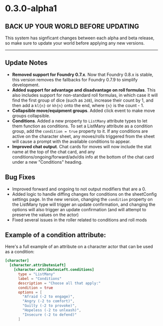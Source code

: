 # 0.3.0-alpha1

## BACK UP YOUR WORLD BEFORE UPDATING

This system has signficant changes between each alpha and beta release, so make sure to update your world before applying any new versions.

--------------------------------------------------------------------------------

## Update Notes

- **Removed support for Foundry 0.7.x**. Now that Foundry 0.8.x is stable, this version removes the fallbacks for Foundry 0.7.9 to simplify development.
- **Added support for advantage and disadvantage on roll formulas**. This also includes support for non-standard roll formulas, in which case it will find the first group of dice (such as `2d8`), increase their count by 1, and then add a `kl{n}` or `kh{n}` onto the end, where `{n}` is the count - 1.
- **Collapsible move/equipment groups**. Added click event to make move groups collapsible.
- **Conditions**. Added a new property to `ListMany` attribute types to let them function as conditions. To set a ListMany attribute as a condition group, add the `condition = true` property to it. If any conditions are active on the character sheet, any moves/rolls triggered from the sheet will cause a prompt with the available conditions to appear.
- **Improved chat output**. Chat cards for moves will now include the stat name at the top of the chat card, and any conditions/ongoing/forward/adv/dis info at the bottom of the chat card under a new "Conditions" heading.

## Bug Fixes

- Improved forward and ongoing to not output modifiers that are a 0.
- Added logic to handle diffing changes for conditions on the sheetConfig settings page. In the new version, changing the `condition` property on the ListMany type will trigger an update confirmation, and changing the options will also trigger an update confirmation (and will attempt to preserve the values on the actor)
- Fixed several issues in the roller related to conditions and roll mods

## Example of a condition attribute:

Here's a full example of an attribute on a character actor that can be used as a condition:

```toml
[character]
  [character.attributesLeft]
    [character.attributesLeft.conditions]
      type = "ListMany"
      label = "Conditions"
      description = "Choose all that apply:"
      condition = true
      options = [
        "Afraid (-2 to engage)",
        "Angry (-2 to comfort)",
        "Guilty (-2 to provoke)",
        "Hopeless (-2 to unleash)",
        "Insecure (-2 to defend)"
      ]
```